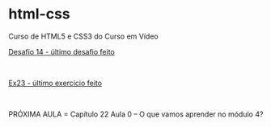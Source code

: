 # html-css
 Curso de HTML5 e CSS3 do Curso em Vídeo
<br>
 <p><a href="https://felipejlc.github.io/html-css/desafios/d014/index.html" target="blank"> Desafio 14 - último desafio feito</a></p>
 <br>
 <p><a href="https://felipejlc.github.io/html-css/exercicios/ex023/tabela006.html" target="blank"> Ex23 - último exercício feito </a></p>
 <br>
 <p>PRÓXIMA AULA = Capítulo 22 Aula 0 – O que vamos aprender no módulo 4?</p>